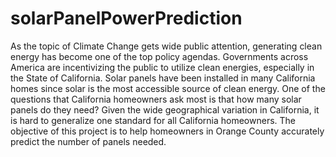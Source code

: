 # solarPanelPowerPrediction

As the topic of Climate Change gets wide public attention, generating clean energy has become one of the top policy agendas. Governments across America are incentivizing the public to utilize clean energies, especially in the State of California. Solar panels have been installed in many California homes since solar is the most accessible source of clean energy.
One of the questions that California homeowners ask most is that how many solar panels do they need? Given the wide geographical variation in California, it is hard to generalize one standard for all California homeowners. 
The objective of this project is to help homeowners in Orange County accurately predict the number of panels needed.

